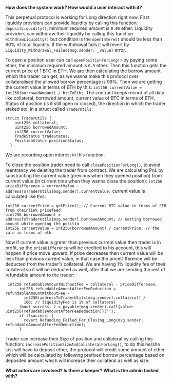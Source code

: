 **How does the system work? How would a user interact with it?**

This perpetual protocol is working for Long direction right now. First liquidity providers can provide liquidity by calling this function: `depositLiquidity()`, minimum required amount is `0.05` ether. Liquidity providers can withdraw their liquidity by calling this function `withdrawLiquidity()` but condition is the `openInterest` should be less than 60% of total liquidity. If the withdrawal fails it will revert by `Liquidity_Withdrawal_Failed(msg.sender, _value)` error.

To open a position user can call `openPositionForLong()` by paying some ether, the minimum required amount is `0.5` ether. Then this function gets the current price of 1 BTC in ETH. We are then calculating the borrow amount which the trader can get, as we wanna make this protocol over collateralised the allowed borrow percentage is 99%. Then we are getting the current value in terms of ETH by this: `int256 currentValue = int256(borrowedAmount) / btcToEth;`. The contract keeps record of all data like collateral, borrowed amount, current value of BTC in terms of ETH, Status of position (is it still open or closed), the direction in which the trader staked etc. in a struct called `TraderUtils`:

```solidity
struct TraderUtils {
    uint256 collateral;
    uint256 borrowedAmount;
    int256 currentValue;
    TradeStatus tradeStatus;
    PositionStatus positionStatus;
  }
```
We are recording open interest in this function.

To close the position trader need to call `closePositionForLong()`, to avoid reentrancy we deleting the trader from contract. We are calculating PnL by substracting the current value (previous when they opened position) from current value (in current time when they wanna close the position):
`int256 priceDifference = currentValue - addressToTraderUtils[msg.sender].currentValue;`
current value is calculated like this: 
```solidity
int256 currentPrice = getPrice(); // Current BTC value in terms of ETH from chainlink pricefeed
uint256 borrowedAmount = addressToTraderUtils[msg.sender].borrowedAmount; // Getting borrowed amount while opening the positio
int256 currentValue = int256(borrowedAmount) / currentPrice; // the valu in terms of eth
```
Now if current value is greter than previous current value then trader is in profit, so the `priceDifference` will be credited to his account, this will happen if price move upward.
If price decreases then current value will be less than previous current value, in that case the priceDifference will be deducted from the trader's collateral. We are having 1% liquidity fee of their collateral so it will be deducted as well, after that we are sending the rest of refundable amount to the trader:
```solidity
 int256 refundableAmountWithoutFee = collateral - priceDifference;
      int256 refundableAmountAfterFeeDeduction = refundableAmountWithoutFee -
        int256(addressToTraderUtils[msg.sender].collateral) /
        100; // liquidityFee is 1% of collateral
      (bool success, ) = payable(msg.sender).call{value: uint256(refundableAmountAfterFeeDeduction)}('');
      if (!success) {
        revert Refunding_Failed_For_Closing_Long(msg.sender, refundableAmountAfterFeeDeduction);
      }
```

Trader can increase their Size of position and collateral by calling this function: `increasePositionSizeAndCollateralForLong()`, to do this he/she just will have to deposit ether, the protocol will credit some amount of ether which will be calculated by following prefixed borrow percentage based on deposited amount which will increase their collateral as well as size.

**What actors are involved? Is there a keeper? What is the admin tasked with?**

